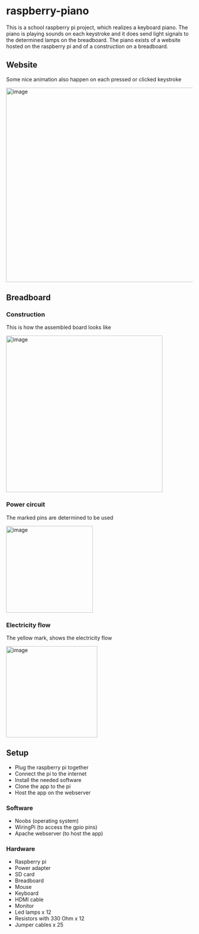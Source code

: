 # raspberry-piano
This is a school raspberry pi project, which realizes a keyboard piano. 
The piano is playing sounds on each keystroke and it does send light signals to the determined lamps on the breadboard.
The piano exists of a website hosted on the raspberry pi and of a construction on a breadboard.

## Website
Some nice animation also happen on each pressed or clicked keystroke

<img width="524" alt="image" src="https://user-images.githubusercontent.com/44868203/226867311-afc7ec0e-f826-4cf4-836e-55d9a5db30af.png">

## Breadboard

### Construction
This is how the assembled board looks like

<img width="422" alt="image" src="https://user-images.githubusercontent.com/44868203/226864802-654e01ff-63cd-4b89-8199-538985a93ccc.png">

### Power circuit
The marked pins are determined to be used

<img width="234" alt="image" src="https://user-images.githubusercontent.com/44868203/226866294-f1f29bf6-541c-4de2-871b-4480800fb4c4.png">

### Electricity flow
The yellow mark, shows the electricity flow

<img width="246" alt="image" src="https://user-images.githubusercontent.com/44868203/226866386-35533731-e772-4024-a272-d3920e1fefdb.png">

## Setup
  - Plug the raspberry pi together
  - Connect the pi to the internet
  - Install the needed software
  - Clone the app to the pi
  - Host the app on the webserver

### Software
  - Noobs (operating system)
  - WiringPi (to access the gpio pins)
  - Apache webserver (to host the app)

### Hardware
  - Raspberry pi
  - Power adapter
  - SD card
  - Breadboard
  - Mouse
  - Keyboard
  - HDMI cable
  - Monitor
  - Led lamps x 12 
  - Resistors with 330 Ohm x 12
  - Jumper cables x 25

  

  




